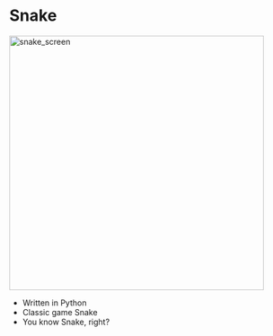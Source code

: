 # Snake

<img width="453" alt="snake_screen" src="https://user-images.githubusercontent.com/20408426/228011753-2b13330a-9b82-477d-bbeb-7b91312ebf6e.png">

- Written in Python
- Classic game Snake
- You know Snake, right?
